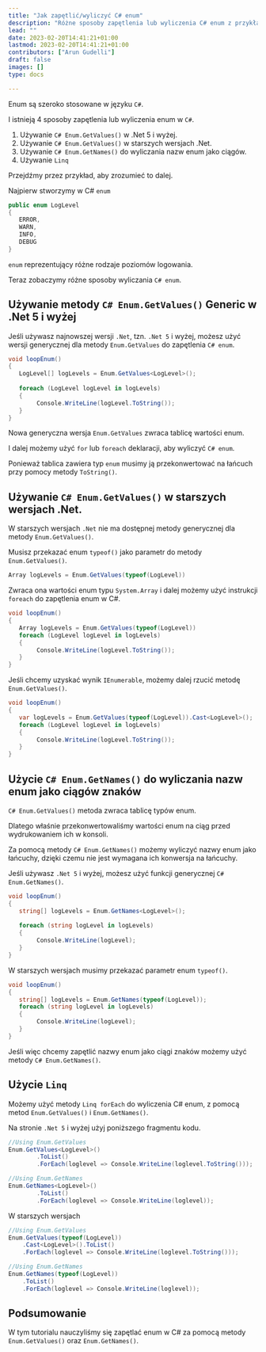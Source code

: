 ```yaml
---
title: "Jak zapętlić/wyliczyć C# enum"
description: "Różne sposoby zapętlenia lub wyliczenia C# enum z przykładami"
lead: ""
date: 2023-02-20T14:41:21+01:00
lastmod: 2023-02-20T14:41:21+01:00
contributors: ["Arun Gudelli"]
draft: false
images: []
type: docs

---
```


Enum są szeroko stosowane w języku `C#`. 

I istnieją 4 sposoby zapętlenia lub wyliczenia enum w `C#`. 

1. Używanie `C# Enum.GetValues()` w .Net 5 i wyżej.
2. Używanie `C# Enum.GetValues()` w starszych wersjach .Net.
3. Używanie `C# Enum.GetNames()` do wyliczania nazw enum jako ciągów.
4. Używanie `Linq`

Przejdźmy przez przykład, aby zrozumieć to dalej. 

Najpierw stworzymy w C# `enum`

```csharp
public enum LogLevel
{
   ERROR, 
   WARN, 
   INFO, 
   DEBUG
}
```

 `enum` reprezentujący różne rodzaje poziomów logowania.

Teraz zobaczymy różne sposoby wyliczania `C# enum`.

## Używanie metody `C# Enum.GetValues()` Generic w .Net 5 i wyżej

Jeśli używasz najnowszej wersji `.Net`, tzn. `.Net 5` i wyżej, możesz użyć wersji generycznej dla metody `Enum.GetValues` do zapętlenia `C# enum`.

```csharp
void loopEnum()
{
   LogLevel[] logLevels = Enum.GetValues<LogLevel>();
   
   foreach (LogLevel logLevel in logLevels)
   {
        Console.WriteLine(logLevel.ToString());
   }
}
```

Nowa generyczna wersja `Enum.GetValues` zwraca tablicę wartości enum. 

I dalej możemy użyć `for` lub `foreach` deklaracji, aby wyliczyć `C# enum`. 

Ponieważ tablica zawiera typ `enum` musimy ją przekonwertować na łańcuch przy pomocy metody `ToString()`.

## Używanie `C# Enum.GetValues()` w starszych wersjach .Net.

W starszych wersjach `.Net` nie ma dostępnej metody generycznej dla metody `Enum.GetValues()`. 

Musisz przekazać enum `typeof()` jako parametr do metody `Enum.GetValues()`. 

```csharp
Array logLevels = Enum.GetValues(typeof(LogLevel))
```
Zwraca ona wartości enum typu `System.Array` i dalej możemy użyć instrukcji `foreach` do zapętlenia enum w C#.

```csharp
void loopEnum()
{
   Array logLevels = Enum.GetValues(typeof(LogLevel))
   foreach (LogLevel logLevel in logLevels)
   {
        Console.WriteLine(logLevel.ToString());
   }
}
```

Jeśli chcemy uzyskać wynik `IEnumerable`, możemy dalej rzucić metodę `Enum.GetValues()`.

```csharp
void loopEnum()
{
   var logLevels = Enum.GetValues(typeof(LogLevel)).Cast<LogLevel>();
   foreach (LogLevel logLevel in logLevels)
   {
        Console.WriteLine(logLevel.ToString());
   }
}
```

## Użycie `C# Enum.GetNames()` do wyliczania nazw enum jako ciągów znaków 

`C# Enum.GetValues()` metoda zwraca tablicę typów enum. 

Dlatego właśnie przekonwertowaliśmy wartości enum na ciąg przed wydrukowaniem ich w konsoli.

Za pomocą metody `C# Enum.GetNames()` możemy wyliczyć nazwy enum jako łańcuchy, dzięki czemu nie jest wymagana ich konwersja na łańcuchy.

Jeśli używasz `.Net 5` i wyżej, możesz użyć funkcji generycznej `C# Enum.GetNames()`.

```csharp
void loopEnum()
{
   string[] logLevels = Enum.GetNames<LogLevel>();
   
   foreach (string logLevel in logLevels)
   {
        Console.WriteLine(logLevel);
   }
}
```

W starszych wersjach musimy przekazać parametr enum `typeof()`.

```csharp
void loopEnum()
{
   string[] logLevels = Enum.GetNames(typeof(LogLevel));
   foreach (string logLevel in logLevels)
   {
        Console.WriteLine(logLevel);
   }
}
```

Jeśli więc chcemy zapętlić nazwy enum jako ciągi znaków możemy użyć metody `C# Enum.GetNames()`.

## Użycie `Linq`

Możemy użyć metody `Linq forEach` do wyliczenia C# enum, z pomocą metod `Enum.GetValues()` i `Enum.GetNames()`.

Na stronie `.Net 5` i wyżej użyj poniższego fragmentu kodu.

```csharp
//Using Enum.GetValues
Enum.GetValues<LogLevel>()
        .ToList()
        .ForEach(loglevel => Console.WriteLine(loglevel.ToString()));

//Using Enum.GetNames
Enum.GetNames<LogLevel>()
        .ToList()
        .ForEach(loglevel => Console.WriteLine(loglevel));        
```

W starszych wersjach

```csharp
//Using Enum.GetValues
Enum.GetValues(typeof(LogLevel))
    .Cast<LogLevel>().ToList()
    .ForEach(loglevel => Console.WriteLine(loglevel.ToString()));

//Using Enum.GetNames
Enum.GetNames(typeof(LogLevel))
    .ToList()
    .ForEach(loglevel => Console.WriteLine(loglevel));    
```

## Podsumowanie

W tym tutorialu nauczyliśmy się zapętlać enum w C# za pomocą metody `Enum.GetValues()` oraz `Enum.GetNames()`.










